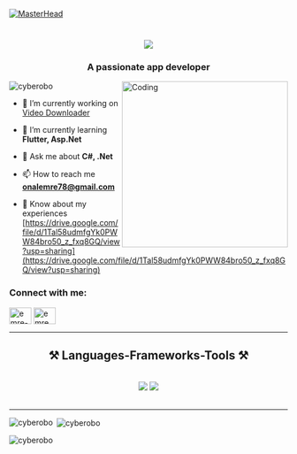[![MasterHead](https://user-images.githubusercontent.com/86270481/214122618-1bf43327-cdef-456e-81fe-fc71a9070c07.gif)](https://rishavchanda.io)
<h1 align="center">
    <img src="https://readme-typing-svg.herokuapp.com/?font=Righteous&size=35&center=true&vCenter=true&width=500&height=70&duration=4000&lines=Hi+There!+👋;+I'm+Emre+Önal;" />
</h1>
<h3 align="center">A passionate app developer</h3>
<img align = "right" alt="Coding" width="300" src="https://c.tenor.com/BRXs-892d5sAAAAd/tenor.gif">
<p align="left"> <img src="https://komarev.com/ghpvc/?username=cyberobo&label=Profile%20views&color=0e75b6&style=flat" alt="cyberobo" /> </p>

- 🔭 I’m currently working on [Video Downloader](https://github.com/Cyberobo/Video-Downloader)

- 🌱 I’m currently learning **Flutter, Asp.Net**

- 💬 Ask me about **C#, .Net**

- 📫 How to reach me **onalemre78@gmail.com**

- 📄 Know about my experiences [https://drive.google.com/file/d/1Tal58udmfgYk0PWW84bro50_z_fxq8GQ/view?usp=sharing](https://drive.google.com/file/d/1Tal58udmfgYk0PWW84bro50_z_fxq8GQ/view?usp=sharing)

<h3 align="left">Connect with me:</h3>
<p align="left">
<a href="https://linkedin.com/in/emre-önal" target="blank"><img align="center" src="https://raw.githubusercontent.com/rahuldkjain/github-profile-readme-generator/master/src/images/icons/Social/linked-in-alt.svg" alt="emre-önal" height="30" width="40" /></a>
<a href="https://instagram.com/emre_onaal" target="blank"><img align="center" src="https://raw.githubusercontent.com/rahuldkjain/github-profile-readme-generator/master/src/images/icons/Social/instagram.svg" alt="emre_onaal" height="30" width="40" /></a>
</p>

<hr/>
<h2 align="center">⚒️ Languages-Frameworks-Tools ⚒️</h2>
<br/>
<div align="center">
    <img src="https://skillicons.dev/icons?i=androidstudio,c,cpp,cs,dart,dotnet,firebase,flutter,git" />
    <img src="https://skillicons.dev/icons?i=java,js,mysql,py,selenium,ts,vscode,visualstudio,github" /><br>
</div>
<br/>
<hr/>

<p><img align="left" src="https://github-readme-stats.vercel.app/api/top-langs?username=cyberobo&show_icons=true&locale=en&layout=compact" alt="cyberobo" /></p>

<p>&nbsp;<img align="center" src="https://github-readme-stats.vercel.app/api?username=cyberobo&show_icons=true&locale=en" alt="cyberobo" /></p>

<p><img align="center" src="https://github-readme-streak-stats.herokuapp.com/?user=cyberobo&" alt="cyberobo" /></p>
